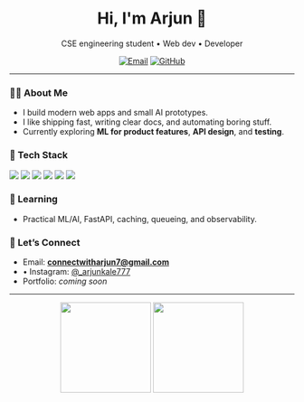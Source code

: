 <!-- Profile header -->
<h1 align="center">Hi, I'm Arjun 👋</h1>
<p align="center">CSE engineering student • Web dev  • Developer </p>

<p align="center">
  <a href="mailto:connectwitharjun7@gmail.com"><img alt="Email" src="https://img.shields.io/badge/Email-Contact-informational?logo=gmail"></a>
  <a href="https://github.com/arjun-kale"><img alt="GitHub" src="https://img.shields.io/badge/GitHub-@your--username-black?logo=github"></a>
</p>

---

### 👨‍💻 About Me
- I build modern web apps and small AI prototypes.
- I like shipping fast, writing clear docs, and automating boring stuff.
- Currently exploring **ML for product features**, **API design**, and **testing**.

### 🧰 Tech Stack
<p>
  <img src="https://img.shields.io/badge/Python-3776AB?logo=python" />
  <img src="https://img.shields.io/badge/Flask-000000?logo=flask" />
  <img src="https://img.shields.io/badge/SQL-336791?logo=postgresql" />
  <img src="https://img.shields.io/badge/HTML5-E34F26?logo=html5" />
  <img src="https://img.shields.io/badge/CSS3-1572B6?logo=css3" />
  <img src="https://img.shields.io/badge/VS%20Code-007ACC?logo=visual-studio-code" />
</p>

### 🌱 Learning
- Practical ML/AI, FastAPI, caching, queueing, and observability.


### 🤝 Let’s Connect
- Email: **connectwitharjun7@gmail.com**  
- • Instagram: [@_arjunkale777](#)  
- Portfolio: *coming soon*

---

<!-- Optional: GitHub stats (feel free to remove if you prefer minimal) -->
<p align="center">
  <img src="https://github-readme-stats.vercel.app/api?username=your-username&show_icons=true" height="160" />
  <img src="https://github-readme-streak-stats.herokuapp.com?user=your-username" height="160" />
</p>

